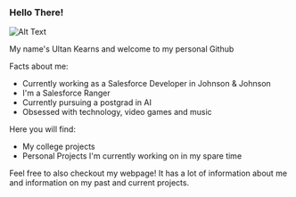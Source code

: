 ### Hello There!

![Alt Text](https://c.tenor.com/WuOwfnsLcfYAAAAS/star-wars-obi-wan-kenobi.gif)



<!--
**Ultan-Kearns/ultan-kearns** is a ✨ _special_ ✨ repository because its `README.md` (this file) appears on your GitHub profile.

Here are some ideas to get you started:

- 🔭 I’m currently working on ...
- 🌱 I’m currently learning ...
- 👯 I’m looking to collaborate on ...
- 🤔 I’m looking for help with ...
- 💬 Ask me about ...
- 📫 How to reach me: ...
- ⚡ Fun fact: ...
-->
My name's Ultan Kearns and welcome to my personal Github

Facts about me:

+ Currently working as a Salesforce Developer in Johnson & Johnson
+ I'm a Salesforce Ranger
+ Currently pursuing a postgrad in AI
+ Obsessed with technology, video games and music

Here you will find:

+ My college projects
+ Personal Projects I'm currently working on in my spare time

Feel free to also checkout my webpage! It has a lot of information about me and information on my past and current projects.  
